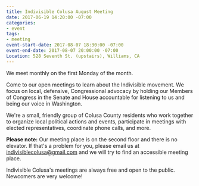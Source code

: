 ```yaml
---
title: Indivisible Colusa August Meeting
date: 2017-06-19 14:20:00 -07:00
categories:
- event
tags:
- meeting
event-start-date: 2017-08-07 18:30:00 -07:00
event-end-date: 2017-08-07 20:00:00 -07:00
Location: 528 Seventh St. (upstairs), Williams, CA
---
```


We meet monthly on the first Monday of the month. 

Come to our open meetings to learn about the Indivisible movement. We focus on local, defensive, Congressional advocacy by holding our Members of Congress in the Senate and House accountable for listening to us and being our voice in Washington. 

We're a small, friendly group of Colusa County residents who work together to organize local political actions and events, participate in meetings with elected representatives, coordinate phone calls, and more.

**Please note:**
Our meeting place is on the second floor and there is no elevator. If that's a problem for you, please email us at [indivisiblecolusa@gmail.com](mailto:indivisiblecolusa@gmail.com) and we will try to find an accessible meeting place.

Indivisible Colusa's meetings are always free and open to the public. Newcomers are very welcome!